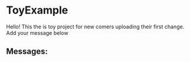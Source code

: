 # ToyExample

Hello! This the is toy project for new comers uploading their first change.
Add your message below

## Messages:
